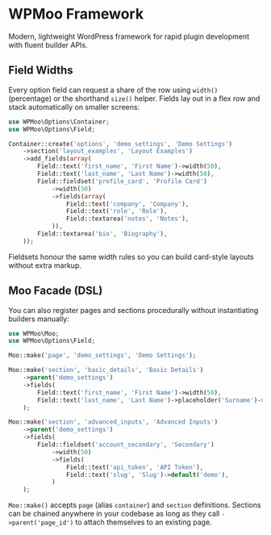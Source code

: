 # WPMoo Framework

Modern, lightweight WordPress framework for rapid plugin development with fluent builder APIs.

## Field Widths

Every option field can request a share of the row using `width()` (percentage) or the shorthand `size()` helper. Fields lay out in a flex row and stack automatically on smaller screens:

```php
use WPMoo\Options\Container;
use WPMoo\Options\Field;

Container::create('options', 'demo_settings', 'Demo Settings')
    ->section('layout_examples', 'Layout Examples')
    ->add_fields(array(
        Field::text('first_name', 'First Name')->width(50),
        Field::text('last_name', 'Last Name')->width(50),
        Field::fieldset('profile_card', 'Profile Card')
            ->width(50)
            ->fields(array(
                Field::text('company', 'Company'),
                Field::text('role', 'Role'),
                Field::textarea('notes', 'Notes'),
            )),
        Field::textarea('bio', 'Biography'),
    ));
```

Fieldsets honour the same width rules so you can build card-style layouts without extra markup.

## Moo Facade (DSL)

You can also register pages and sections procedurally without instantiating builders manually:

```php
use WPMoo\Moo;
use WPMoo\Options\Field;

Moo::make('page', 'demo_settings', 'Demo Settings');

Moo::make('section', 'basic_details', 'Basic Details')
    ->parent('demo_settings')
    ->fields(
        Field::text('first_name', 'First Name')->width(50),
        Field::text('last_name', 'Last Name')->placeholder('Surname')->width(50),
    );

Moo::make('section', 'advanced_inputs', 'Advanced Inputs')
    ->parent('demo_settings')
    ->fields(
        Field::fieldset('account_secondary', 'Secondary')
            ->width(50)
            ->fields(
                Field::text('api_token', 'API Token'),
                Field::text('slug', 'Slug')->default('demo'),
            )
    );
```

`Moo::make()` accepts `page` (alias `container`) and `section` definitions. Sections can be chained anywhere in your codebase as long as they call `->parent('page_id')` to attach themselves to an existing page.
